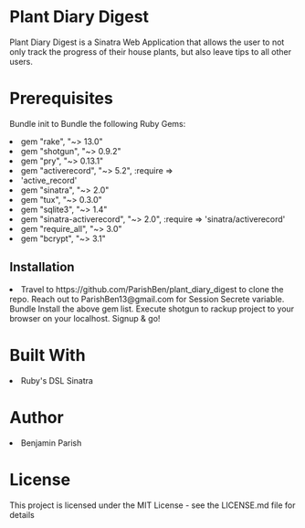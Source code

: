 # Plant Diary Digest

Plant Diary Digest is a Sinatra Web Application that allows the user to not only track the progress of their house plants, but also leave tips to all other users.


# Prerequisites
Bundle init to Bundle the following Ruby Gems:
<li>
gem "rake", "~> 13.0"</li>
<li>gem "shotgun", "~> 0.9.2"</li>
<li>gem "pry", "~> 0.13.1"</li>
<li>gem "activerecord", "~> 5.2", :require => <li>'active_record'</li>
<li>gem "sinatra", "~> 2.0"</li>
<li>gem "tux", "~> 0.3.0"</li>
<li>gem "sqlite3", "~> 1.4"</li>
<li>gem "sinatra-activerecord", "~> 2.0", :require => 'sinatra/activerecord'</li>
<li>gem "require_all", "~> 3.0"</li>
<li>gem "bcrypt", "~> 3.1"
</li>


## Installation
<li>
Travel to https://github.com/ParishBen/plant_diary_digest to clone the repo. 
Reach out to ParishBen13@gmail.com for Session Secrete variable.
Bundle Install the above gem list.
Execute shotgun to rackup project to your browser on your localhost.
Signup & go!
</li>

# Built With
<li>
Ruby's DSL Sinatra
</li>

# Author
<li> Benjamin Parish</li>

# License

This project is licensed under the MIT License - see the LICENSE.md file for details
